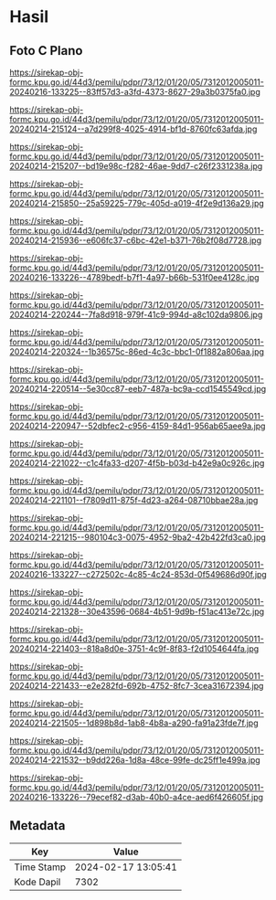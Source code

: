 # Hasil

## Foto C Plano

https://sirekap-obj-formc.kpu.go.id/44d3/pemilu/pdpr/73/12/01/20/05/7312012005011-20240216-133225--83ff57d3-a3fd-4373-8627-29a3b0375fa0.jpg

https://sirekap-obj-formc.kpu.go.id/44d3/pemilu/pdpr/73/12/01/20/05/7312012005011-20240214-215124--a7d299f8-4025-4914-bf1d-8760fc63afda.jpg

https://sirekap-obj-formc.kpu.go.id/44d3/pemilu/pdpr/73/12/01/20/05/7312012005011-20240214-215207--bd19e98c-f282-46ae-9dd7-c26f2331238a.jpg

https://sirekap-obj-formc.kpu.go.id/44d3/pemilu/pdpr/73/12/01/20/05/7312012005011-20240214-215850--25a59225-779c-405d-a019-4f2e9d136a29.jpg

https://sirekap-obj-formc.kpu.go.id/44d3/pemilu/pdpr/73/12/01/20/05/7312012005011-20240214-215936--e606fc37-c6bc-42e1-b371-76b2f08d7728.jpg

https://sirekap-obj-formc.kpu.go.id/44d3/pemilu/pdpr/73/12/01/20/05/7312012005011-20240216-133226--4789bedf-b7f1-4a97-b66b-531f0ee4128c.jpg

https://sirekap-obj-formc.kpu.go.id/44d3/pemilu/pdpr/73/12/01/20/05/7312012005011-20240214-220244--7fa8d918-979f-41c9-994d-a8c102da9806.jpg

https://sirekap-obj-formc.kpu.go.id/44d3/pemilu/pdpr/73/12/01/20/05/7312012005011-20240214-220324--1b36575c-86ed-4c3c-bbc1-0f1882a806aa.jpg

https://sirekap-obj-formc.kpu.go.id/44d3/pemilu/pdpr/73/12/01/20/05/7312012005011-20240214-220514--5e30cc87-eeb7-487a-bc9a-ccd1545549cd.jpg

https://sirekap-obj-formc.kpu.go.id/44d3/pemilu/pdpr/73/12/01/20/05/7312012005011-20240214-220947--52dbfec2-c956-4159-84d1-956ab65aee9a.jpg

https://sirekap-obj-formc.kpu.go.id/44d3/pemilu/pdpr/73/12/01/20/05/7312012005011-20240214-221022--c1c4fa33-d207-4f5b-b03d-b42e9a0c926c.jpg

https://sirekap-obj-formc.kpu.go.id/44d3/pemilu/pdpr/73/12/01/20/05/7312012005011-20240214-221101--f7809d11-875f-4d23-a264-08710bbae28a.jpg

https://sirekap-obj-formc.kpu.go.id/44d3/pemilu/pdpr/73/12/01/20/05/7312012005011-20240214-221215--980104c3-0075-4952-9ba2-42b422fd3ca0.jpg

https://sirekap-obj-formc.kpu.go.id/44d3/pemilu/pdpr/73/12/01/20/05/7312012005011-20240216-133227--c272502c-4c85-4c24-853d-0f549686d90f.jpg

https://sirekap-obj-formc.kpu.go.id/44d3/pemilu/pdpr/73/12/01/20/05/7312012005011-20240214-221328--30e43596-0684-4b51-9d9b-f51ac413e72c.jpg

https://sirekap-obj-formc.kpu.go.id/44d3/pemilu/pdpr/73/12/01/20/05/7312012005011-20240214-221403--818a8d0e-3751-4c9f-8f83-f2d1054644fa.jpg

https://sirekap-obj-formc.kpu.go.id/44d3/pemilu/pdpr/73/12/01/20/05/7312012005011-20240214-221433--e2e282fd-692b-4752-8fc7-3cea31672394.jpg

https://sirekap-obj-formc.kpu.go.id/44d3/pemilu/pdpr/73/12/01/20/05/7312012005011-20240214-221505--1d898b8d-1ab8-4b8a-a290-fa91a23fde7f.jpg

https://sirekap-obj-formc.kpu.go.id/44d3/pemilu/pdpr/73/12/01/20/05/7312012005011-20240214-221532--b9dd226a-1d8a-48ce-99fe-dc25ff1e499a.jpg

https://sirekap-obj-formc.kpu.go.id/44d3/pemilu/pdpr/73/12/01/20/05/7312012005011-20240216-133226--79ecef82-d3ab-40b0-a4ce-aed6f426605f.jpg


## Metadata

| Key        | Value               |
| ---------- | ------------------- |
| Time Stamp | 2024-02-17 13:05:41 |
| Kode Dapil | 7302                |



